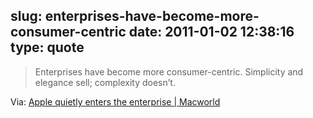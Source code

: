 slug: enterprises-have-become-more-consumer-centric
date: 2011-01-02 12:38:16
type: quote
---

> Enterprises have become more consumer-centric. Simplicity and elegance sell; complexity doesn’t.

Via: [Apple quietly enters the enterprise | Macworld](http://www.macworld.com/article/156782/2011/01/appleenterprisemarket.html?lsrc=rss_main)
